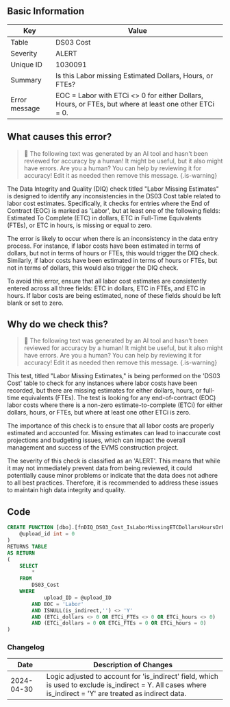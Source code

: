 ## Basic Information
| Key         | Value          |
|-------------|----------------|
| Table       | DS03 Cost |
| Severity    | ALERT |
| Unique ID   | 1030091   |
| Summary     | Is this Labor missing Estimated Dollars, Hours, or FTEs? |
| Error message | EOC = Labor with ETCi <> 0 for either Dollars, Hours, or FTEs, but where at least one other ETCi = 0. |

## What causes this error?

> :robot: The following text was generated by an AI tool and hasn't been reviewed for accuracy by a human! It might be useful, but it also might have errors. Are you a human? You can help by reviewing it for accuracy! Edit it as needed then remove this message.
{.is-warning}

The Data Integrity and Quality (DIQ) check titled "Labor Missing Estimates" is designed to identify any inconsistencies in the DS03 Cost table related to labor cost estimates. Specifically, it checks for entries where the End of Contract (EOC) is marked as 'Labor', but at least one of the following fields: Estimated To Complete (ETC) in dollars, ETC in Full-Time Equivalents (FTEs), or ETC in hours, is missing or equal to zero.

The error is likely to occur when there is an inconsistency in the data entry process. For instance, if labor costs have been estimated in terms of dollars, but not in terms of hours or FTEs, this would trigger the DIQ check. Similarly, if labor costs have been estimated in terms of hours or FTEs, but not in terms of dollars, this would also trigger the DIQ check.

To avoid this error, ensure that all labor cost estimates are consistently entered across all three fields: ETC in dollars, ETC in FTEs, and ETC in hours. If labor costs are being estimated, none of these fields should be left blank or set to zero.
## Why do we check this?

> :robot: The following text was generated by an AI tool and hasn't been reviewed for accuracy by a human! It might be useful, but it also might have errors. Are you a human? You can help by reviewing it for accuracy! Edit it as needed then remove this message.
{.is-warning}

This test, titled "Labor Missing Estimates," is being performed on the 'DS03 Cost' table to check for any instances where labor costs have been recorded, but there are missing estimates for either dollars, hours, or full-time equivalents (FTEs). The test is looking for any end-of-contract (EOC) labor costs where there is a non-zero estimate-to-complete (ETCi) for either dollars, hours, or FTEs, but where at least one other ETCi is zero.

The importance of this check is to ensure that all labor costs are properly estimated and accounted for. Missing estimates can lead to inaccurate cost projections and budgeting issues, which can impact the overall management and success of the EVMS construction project. 

The severity of this check is classified as an 'ALERT'. This means that while it may not immediately prevent data from being reviewed, it could potentially cause minor problems or indicate that the data does not adhere to all best practices. Therefore, it is recommended to address these issues to maintain high data integrity and quality.
## Code

```sql
CREATE FUNCTION [dbo].[fnDIQ_DS03_Cost_IsLaborMissingETCDollarsHoursOrFTEs] (
	@upload_id int = 0
)
RETURNS TABLE
AS RETURN
(
	SELECT 
		* 
	FROM 
		DS03_Cost
	WHERE
			upload_ID = @upload_ID
		AND EOC = 'Labor'
		AND ISNULL(is_indirect,'') <> 'Y'
		AND (ETCi_dollars <> 0 OR ETCi_FTEs <> 0 OR ETCi_hours <> 0)
		AND (ETCi_dollars = 0 OR ETCi_FTEs = 0 OR ETCi_hours = 0)
)
```

### Changelog

| Date       | Description of Changes   |
| ---------- | ------------------------ |
| 2024-04-30 | Logic adjusted to account for 'is_indirect' field, which is used to exclude is_indirect = Y. All cases where is_indirect = 'Y' are treated as indirect data. |

